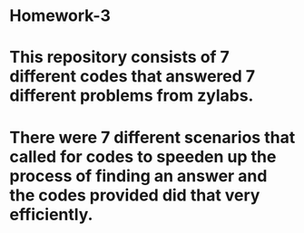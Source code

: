 # Homework-3
# This repository consists of 7 different codes that answered 7 different problems from zylabs. 
# There were 7 different scenarios that called for codes to speeden up the process of finding an answer and the codes provided did that very efficiently.
